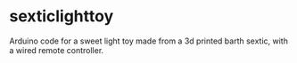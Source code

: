 # sexticlighttoy

Arduino code for a sweet light toy made from a 3d printed barth sextic, with a wired remote controller.
